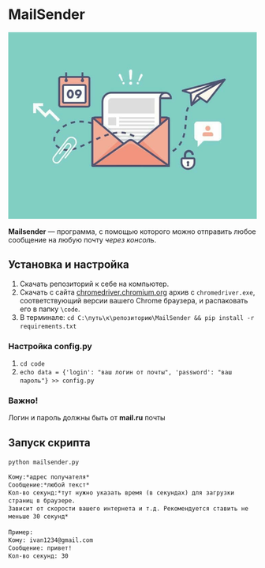 # MailSender
![Alt-picture](image/photo_2021-12-01_17-01-54.jpg)

**Mailsender** — программа, с помощью которого можно
отправить любое сообщение на любую почту *через консоль*.
## Установка и настройка
1. Скачать репозиторий к себе на компьютер.
2. Скачать с сайта [chromedriver.chromium.org](https://chromedriver.chromium.org/) архив с `chromedriver.exe`, 
соответствующий версии вашего Chrome браузера, и распаковать его в папку `\code`.
3. В терминале:
`cd C:\путь\к\репозиторию\MailSender && pip install -r requirements.txt`
### Настройка config.py
1. `cd code` 
2. `echo data = {'login': "ваш логин от почты", 'password': "ваш пароль"} >> config.py`
### Важно!
Логин и пароль должны быть от **mail.ru** почты
## Запуск скрипта
`python mailsender.py`
```
Кому:*адрес получателя*
Сообщение:*любой текст*
Кол-во секунд:*тут нужно указать время (в секундах) для загрузки страниц в браузере.
Зависит от скорости вашего интернета и т.д. Рекомендуется ставить не меньше 30 секунд*

Пример:
Кому: ivan1234@gmail.com
Сообщение: привет!
Кол-во секунд: 30
```

